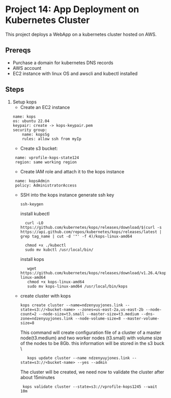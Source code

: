 # Project 14: App Deployment on Kubernetes Cluster

This project deploys a WebApp on a kubernetes cluster hosted on AWS.

## Prereqs
- Purchase a domain for kubernetes DNS records
- AWS account
- EC2 instance with linux OS and awscli and kubectl installed

## Steps

1. Setup kops 
   - Create an EC2 instance
    ```
    name: kops
    os: ubuntu 22.04
    keypair: create -> kops-keypair.pem
    security group: 
        name: kopsSg
        rules: allow ssh from myIp
    ```
    - Create s3 bucket:
    ```
     name: vprofile-kops-state124
     region: same working region
    ```
    - Create IAM role and attach it to the kops instance
    ```
     name: kopsAdmin
     policy: AdministratorAccess
    ```
    - SSH into the kops instance generate ssh key
      
        ```
        ssh-keygen
        ```
        install kubectl
        ```
          curl -LO https://github.com/kubernetes/kops/releases/download/$(curl -s https://api.github.com/repos/kubernetes/kops/releases/latest | grep tag_name | cut -d '"' -f 4)/kops-linux-amd64

          chmod +x ./kubectl
          sudo mv kubctl /usr/local/bin/
        ```
        install kops
        ```
           wget https://github.com/kubernetes/kops/releases/download/v1.26.4/kops-linux-amd64
           chmod +x kops-linux-amd64
           sudo mv kops-linux-amd64 /usr/local/bin/kops
        ```
    - create cluster with kops
      ```
      kops create cluster --name=ndzenyuyjones.link --state=s3://<bucket-name> --zones=us-east-2a,us-east-2b --node-count=2 --node-size=t3.small --master-size=t3.medium --dns-zone=ndzenyuyjones.link --node-volume-size=8 --master-volume-size=8
      ```
      This command will create configuration file of a cluster of a master node(t3.medium) and two worker nodes (t3.small) with volume size of the nodes to be 8Gb. this information will be stored in the s3 buck \

      ```
         kops update cluster --name ndzenyuyjones.link --state=s3://<bucket-name> --yes --admin
      ```
      The cluster will be created, we need now to validate the cluster after about 15minutes
      ```
       kops validate cluster --state=s3://vprofile-kops1245 --wait 10m
      ```




      





 